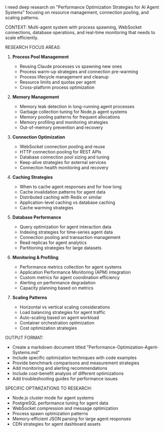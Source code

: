 I need deep research on \"Performance Optimization Strategies for AI Agent Systems\" focusing on resource management, connection pooling, and scaling patterns.

CONTEXT: Multi-agent system with process spawning, WebSocket connections, database operations, and real-time monitoring that needs to scale efficiently.

RESEARCH FOCUS AREAS:

1. **Process Pool Management**
   
   - Reusing Claude processes vs spawning new ones
   - Process warm-up strategies and connection pre-warming
   - Process lifecycle management and cleanup
   - Resource limits and quotas per agent
   - Cross-platform process optimization

2. **Memory Management**
   
   - Memory leak detection in long-running agent processes
   - Garbage collection tuning for Node.js agent systems
   - Memory pooling patterns for frequent allocations
   - Memory profiling and monitoring strategies
   - Out-of-memory prevention and recovery

3. **Connection Optimization**
   
   - WebSocket connection pooling and reuse
   - HTTP connection pooling for REST APIs
   - Database connection pool sizing and tuning
   - Keep-alive strategies for external services
   - Connection health monitoring and recovery

4. **Caching Strategies**
   
   - When to cache agent responses and for how long
   - Cache invalidation patterns for agent data
   - Distributed caching with Redis or similar
   - Application-level caching vs database caching
   - Cache warming strategies

5. **Database Performance**
   
   - Query optimization for agent interaction data
   - Indexing strategies for time-series agent data
   - Connection pooling and transaction management
   - Read replicas for agent analytics
   - Partitioning strategies for large datasets

6. **Monitoring & Profiling**
   
   - Performance metrics collection for agent systems
   - Application Performance Monitoring (APM) integration
   - Custom metrics for agent coordination efficiency
   - Alerting on performance degradation
   - Capacity planning based on metrics

7. **Scaling Patterns**
   
   - Horizontal vs vertical scaling considerations
   - Load balancing strategies for agent traffic
   - Auto-scaling based on agent workload
   - Container orchestration optimization
   - Cost optimization strategies

OUTPUT FORMAT:

- Create a markdown document titled \"Performance-Optimization-Agent-Systems.md\"
- Include specific optimization techniques with code examples
- Provide benchmark comparisons and measurement strategies
- Add monitoring and alerting recommendations
- Include cost-benefit analysis of different optimizations
- Add troubleshooting guides for performance issues

SPECIFIC OPTIMIZATIONS TO RESEARCH:

- Node.js cluster mode for agent systems
- PostgreSQL performance tuning for agent data
- WebSocket compression and message optimization
- Process spawn optimization patterns
- Memory-efficient JSON parsing for large agent responses
- CDN strategies for agent dashboard assets
